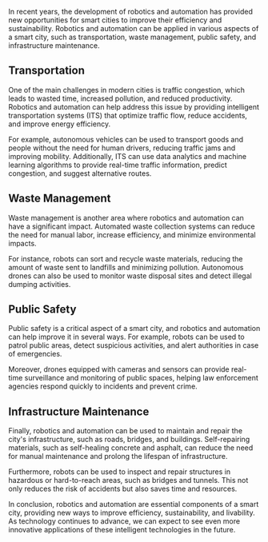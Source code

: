
In recent years, the development of robotics and automation has provided new opportunities for smart cities to improve their efficiency and sustainability. Robotics and automation can be applied in various aspects of a smart city, such as transportation, waste management, public safety, and infrastructure maintenance.

Transportation
--------------

One of the main challenges in modern cities is traffic congestion, which leads to wasted time, increased pollution, and reduced productivity. Robotics and automation can help address this issue by providing intelligent transportation systems (ITS) that optimize traffic flow, reduce accidents, and improve energy efficiency.

For example, autonomous vehicles can be used to transport goods and people without the need for human drivers, reducing traffic jams and improving mobility. Additionally, ITS can use data analytics and machine learning algorithms to provide real-time traffic information, predict congestion, and suggest alternative routes.

Waste Management
----------------

Waste management is another area where robotics and automation can have a significant impact. Automated waste collection systems can reduce the need for manual labor, increase efficiency, and minimize environmental impacts.

For instance, robots can sort and recycle waste materials, reducing the amount of waste sent to landfills and minimizing pollution. Autonomous drones can also be used to monitor waste disposal sites and detect illegal dumping activities.

Public Safety
-------------

Public safety is a critical aspect of a smart city, and robotics and automation can help improve it in several ways. For example, robots can be used to patrol public areas, detect suspicious activities, and alert authorities in case of emergencies.

Moreover, drones equipped with cameras and sensors can provide real-time surveillance and monitoring of public spaces, helping law enforcement agencies respond quickly to incidents and prevent crime.

Infrastructure Maintenance
--------------------------

Finally, robotics and automation can be used to maintain and repair the city's infrastructure, such as roads, bridges, and buildings. Self-repairing materials, such as self-healing concrete and asphalt, can reduce the need for manual maintenance and prolong the lifespan of infrastructure.

Furthermore, robots can be used to inspect and repair structures in hazardous or hard-to-reach areas, such as bridges and tunnels. This not only reduces the risk of accidents but also saves time and resources.

In conclusion, robotics and automation are essential components of a smart city, providing new ways to improve efficiency, sustainability, and livability. As technology continues to advance, we can expect to see even more innovative applications of these intelligent technologies in the future.

